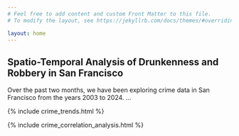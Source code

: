 ```yaml
---
# Feel free to add content and custom Front Matter to this file.
# To modify the layout, see https://jekyllrb.com/docs/themes/#overriding-theme-defaults

layout: home
---
```


## Spatio-Temporal Analysis of Drunkenness and Robbery in San Francisco

Over the past two months, we have been exploring crime data in San Francisco from the years 2003 to 2024. ...



{% include crime_trends.html %}

{% include crime_correlation_analysis.html %}